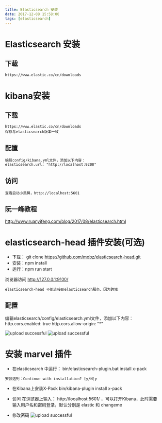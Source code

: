 ```yaml
---
title: Elasticsearch 安装
date: 2017-12-08 15:58:00
tags: [elasticsearch]
---
```

# Elasticsearch 安装

## 下载
    https://www.elastic.co/cn/downloads
<!-- more -->

# kibana安装
## 下载
    https://www.elastic.co/cn/downloads
    保存与elasticsearch版本一致
## 配置
    编辑config/kibana.yml文件，添加以下内容：
    elasticsearch.url: "http://localhost:9200"

## 访问
    查看启动小黑屏，http://localhost:5601


## 阮一峰教程
http://www.ruanyifeng.com/blog/2017/08/elasticsearch.html





# elasticsearch-head 插件安装(可选)
* 下载：
    git clone https://github.com/mobz/elasticsearch-head.git
* 安装：npm install
* 运行：npm run start

浏览器访问 http://127.0.0.1:9100/

```
elasticsearch-head 不能连接到elasticsearch服务，因为跨域
```

## 配置
编辑elasticsearch/config/elasticsearch.yml文件，添加以下内容：  
    http.cors.enabled: true
    http.cors.allow-origin: "*"


![upload successful](/images/elasticsearch/es.png)
![upload successful](/images/elasticsearch/es-head.png)


# 安装 marvel 插件
* 在elasticsearch 中运行：         bin/elasticsearch-plugin.bat install x-pack

~~~
安装遇到：Continue with installation? [y/N]y
~~~

* 在Kibana上安装X-Pack
    bin/kibana-plugin install x-pack

* 访问
    在浏览器上输入： http://localhost:5601/ ，可以打开Kibana，此时需要输入用户名和密码登录，默认分别是 elastic 和 changeme

* 修改密码
![upload successful](/images/elasticsearch/es-change.png)

